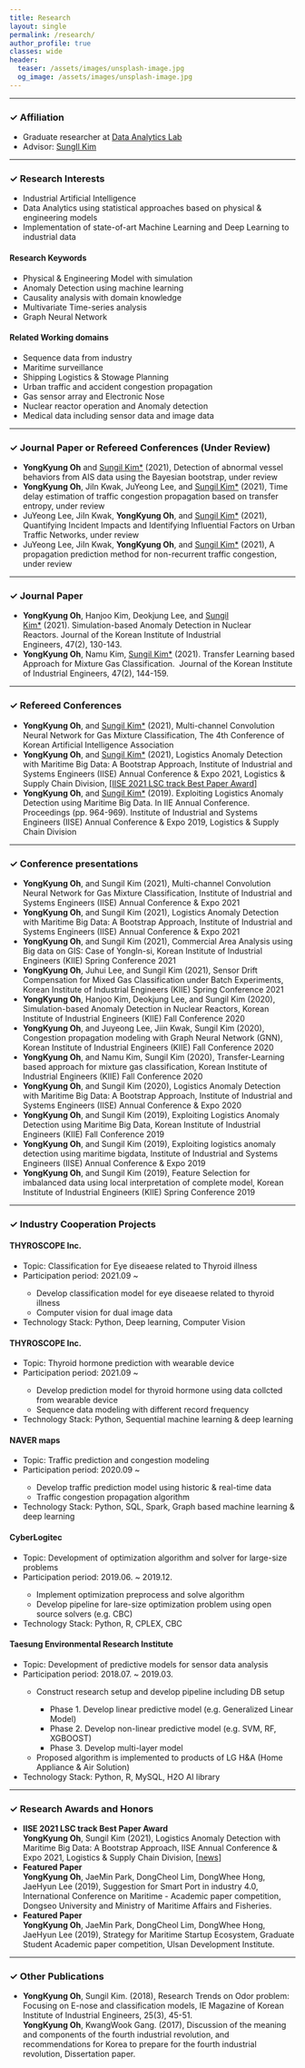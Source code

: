 ```yaml
---
title: Research
layout: single
permalink: /research/
author_profile: true
classes: wide
header:
  teaser: /assets/images/unsplash-image.jpg
  og_image: /assets/images/unsplash-image.jpg
---
```


--------------------
<h3> &#10003; Affiliation </h3>
<div class="notice--primary">
  <ul>
  <li> Graduate researcher at <a href="http://analytics.unist.ac.kr/">Data Analytics Lab</a> </li>
  <li> Advisor: <a href="https://scholar.google.com/citations?user=BISaBGoAAAAJ&hl">SungIl Kim</a> </li>
  </ul>
</div>


--------------------
<h3> &#10003; Research Interests </h3>
<div class="notice--primary">
  <ul>
  <li> Industrial Artificial Intelligence</li>
  <li> Data Analytics using statistical approaches based on physical & engineering models</li>
  <li> Implementation of state-of-art Machine Learning and Deep Learning to industrial data</li>
  </ul>
</div>

<div class="notice">
  <h4>Research Keywords</h4>
  <ul>
  <li>Physical & Engineering Model with simulation</li>
  <li>Anomaly Detection using machine learning</li>
  <li>Causality analysis with domain knowledge</li>
  <li>Multivariate Time-series analysis</li>
  <li>Graph Neural Network</li>
  </ul>
</div>

<div class="notice">
  <h4>Related Working domains</h4>
  <ul>
  <li>Sequence data from industry</li>
  <li>Maritime surveillance</li>
  <li>Shipping Logistics & Stowage Planning</li>
  <li>Urban traffic and accident congestion propagation</li>
  <li>Gas sensor array and Electronic Nose</li>
  <li>Nuclear reactor operation and Anomaly detection</li>
  <li>Medical data including sensor data and image data</li>
  </ul>
</div>


--------------------
<h3> &#10003; Journal Paper or Refereed Conferences (Under Review) </h3>

<div class="notice--info"> <!--Under Review-->
  <ul>
  <li><b>YongKyung Oh</b> and <u>Sungil Kim*</u> (2021), Detection of abnormal vessel behaviors from AIS data using the Bayesian bootstrap, under review</li>
  <li><b>YongKyung Oh</b>, JiIn Kwak, JuYeong Lee, and <u>Sungil Kim*</u> (2021), Time delay estimation of traffic congestion propagation based on transfer entropy, under review</li>
  <li>JuYeong Lee, JiIn Kwak, <b>YongKyung Oh</b>, and <u>Sungil Kim*</u> (2021), Quantifying Incident Impacts and Identifying Influential Factors on Urban Traffic Networks, under review</li>
  <li>JuYeong Lee, JiIn Kwak, <b>YongKyung Oh</b>, and <u>Sungil Kim*</u> (2021), A propagation prediction method for non-recurrent traffic congestion, under review</li>
  </ul>
</div>


--------------------
<h3> &#10003; Journal Paper </h3>
<div class="notice--info"> <!--Published-->
  <ul>
  <li><b>YongKyung Oh</b>, Hanjoo Kim, Deokjung Lee, and <u>Sungil Kim*</u> (2021). Simulation-based Anomaly Detection in Nuclear Reactors. Journal of the Korean Institute of Industrial Engineers, 47(2), 130-143.</li>
  <li><b>YongKyung Oh</b>, Namu Kim, <u>Sungil Kim*</u> (2021). Transfer Learning based Approach for Mixture Gas Classification.  Journal of the Korean Institute of Industrial Engineers, 47(2), 144-159.</li>
  </ul>
</div>


--------------------
<h3> &#10003; Refereed Conferences </h3>
<div class="notice--info"> <!--Published-->
  <ul>
  <li><b>YongKyung Oh</b>, and <u>Sungil Kim*</u> (2021), Multi-channel Convolution Neural Network for Gas Mixture Classification, The 4th Conference of Korean Artificial Intelligence Association</li>
  <li><b>YongKyung Oh</b>, and <u>Sungil Kim*</u> (2021), Logistics Anomaly Detection with Maritime Big Data: A Bootstrap Approach, Institute of Industrial and Systems Engineers (IISE) Annual Conference & Expo 2021, Logistics & Supply Chain Division, <u>[IISE 2021 LSC track Best Paper Award]</u></li>
  <li><b>YongKyung Oh</b>, and <u>Sungil Kim*</u> (2019). Exploiting Logistics Anomaly Detection using Maritime Big Data. In IIE Annual Conference. Proceedings (pp. 964-969). Institute of Industrial and Systems Engineers (IISE) Annual Conference & Expo 2019, Logistics & Supply Chain Division</li>
  </ul>
</div>


--------------------
<h3> &#10003; Conference presentations </h3>

<div class="notice--danger">
  <ul>
  <li><b>YongKyung Oh</b>, and Sungil Kim (2021), Multi-channel Convolution Neural Network for Gas Mixture Classification, Institute of Industrial and Systems Engineers (IISE) Annual Conference & Expo 2021</li>
  <li><b>YongKyung Oh</b>, and Sungil Kim (2021), Logistics Anomaly Detection with Maritime Big Data: A Bootstrap Approach, Institute of Industrial and Systems Engineers (IISE) Annual Conference & Expo 2021</li>
  <li><b>YongKyung Oh</b>, and Sungil Kim (2021), Commercial Area Analysis using Big data on GIS: Case of YongIn-si, Korean Institute of Industrial Engineers (KIIE) Spring Conference 2021</li>
  <li><b>YongKyung Oh</b>, Juhui Lee, and Sungil Kim (2021), Sensor Drift Compensation for Mixed Gas Classification under Batch Experiments, Korean Institute of Industrial Engineers (KIIE) Spring Conference 2021</li>
  <li><b>YongKyung Oh</b>, Hanjoo Kim, Deokjung Lee, and Sungil Kim (2020), Simulation-based Anomaly Detection in Nuclear Reactors, Korean Institute of Industrial Engineers (KIIE) Fall Conference 2020</li>
  <li><b>YongKyung Oh</b>, and Juyeong Lee, Jiin Kwak, Sungil Kim (2020), Congestion propagation modeling with Graph Neural Network (GNN), Korean Institute of Industrial Engineers (KIIE) Fall Conference 2020</li>
  <li><b>YongKyung Oh</b>, and Namu Kim, Sungil Kim (2020), Transfer-Learning based approach for mixture gas classification, Korean Institute of Industrial Engineers (KIIE) Fall Conference 2020</li>
  <li><b>YongKyung Oh</b>, and Sungil Kim (2020), Logistics Anomaly Detection with Maritime Big Data: A Bootstrap Approach, Institute of Industrial and Systems Engineers (IISE) Annual Conference & Expo 2020</li>
  <li><b>YongKyung Oh</b>, and Sungil Kim (2019), Exploiting Logistics Anomaly Detection using Maritime Big Data, Korean Institute of Industrial Engineers (KIIE) Fall Conference 2019</li>
  <li><b>YongKyung Oh</b>, and Sungil Kim (2019), Exploiting logistics anomaly detection using maritime bigdata, Institute of Industrial and Systems Engineers (IISE) Annual Conference & Expo 2019</li>
  <li><b>YongKyung Oh</b>, and Sungil Kim (2019), Feature Selection for imbalanced data using local interpretation of complete model, Korean Institute of Industrial Engineers (KIIE) Spring Conference 2019</li>
  </ul>
</div>


--------------------
<h3> &#10003; Industry Cooperation Projects </h3>

<div class="notice--success">
  <h4>THYROSCOPE Inc.</h4>
  <ul>
  <li>Topic: Classification for Eye diseaese related to Thyroid illness</li>
  <li>Participation period: 2021.09 ~ </li>
    <ul>
    <li>Develop classification model for eye diseaese related to thyroid illness</li>
    <li>Computer vision for dual image data</li>
    </ul>
  <li>Technology Stack: Python, Deep learning, Computer Vision</li>
  </ul>
</div>

<div class="notice--success">
  <h4>THYROSCOPE Inc.</h4>
  <ul>
  <li>Topic: Thyroid hormone prediction with wearable device</li>
  <li>Participation period: 2021.09 ~ </li>
    <ul>
    <li>Develop prediction model for thyroid hormone using data collcted from wearable device</li>
    <li>Sequence data modeling with different record frequency</li>
    </ul>
  <li>Technology Stack: Python, Sequential machine learning & deep learning</li>
  </ul>
</div>

<div class="notice--success">
  <h4>NAVER maps</h4>
  <ul>
  <li>Topic: Traffic prediction and congestion modeling</li>
  <li>Participation period: 2020.09 ~ </li>
    <ul>
    <li>Develop traffic prediction model using historic & real-time data</li>
    <li>Traffic congestion propagation algorithm</li>
    </ul>
  <li>Technology Stack: Python, SQL, Spark, Graph based machine learning & deep learning</li>
  </ul>
</div>


<div class="notice--success">
  <h4>CyberLogitec</h4>
  <ul>
  <li>Topic: Development of optimization algorithm and solver for large-size problems</li>
  <li>Participation period: 2019.06. ~ 2019.12.</li>
    <ul>
    <li>Implement optimization preprocess and solve algorithm</li>
    <li>Develop pipeline for lare-size optimization problem using open source solvers (e.g. CBC)</li>
    </ul>
  <li>Technology Stack: Python, R, CPLEX, CBC</li>
  </ul>
</div>


<div class="notice--success">
  <h4>Taesung Environmental Research Institute</h4>
  <ul>
  <li>Topic: Development of predictive models for sensor data analysis</li>
  <li>Participation period: 2018.07. ~ 2019.03.</li>
    <ul>
    <li>Construct research setup and develop pipeline including DB setup</li>
    <ul>
    <li>Phase 1. Develop linear predictive model (e.g. Generalized Linear Model)</li>
    <li>Phase 2. Develop non-linear predictive model (e.g. SVM, RF, XGBOOST)</li>
    <li>Phase 3. Develop multi-layer model</li>
    </ul>
    <li>Proposed algorithm is implemented to products of LG H&A (Home Appliance & Air Solution)</li>
    </ul>
  <li>Technology Stack: Python, R, MySQL, H2O AI library</li>
  </ul>
</div>


--------------------
<h3> &#10003; Research Awards and Honors </h3>

<div class="notice--warning"> 
  <ul>
  <li><b>IISE 2021 LSC track Best Paper Award</b><br> 
  <b>YongKyung Oh</b>, Sungil Kim (2021), Logistics Anomaly Detection with Maritime Big Data: A Bootstrap Approach, IISE Annual Conference & Expo 2021, Logistics & Supply Chain Division, [<a href="https://news.unist.ac.kr/unist-announces-2021-winners-of-iise-lsc-division-best-paper-award/?fbclid=IwAR2frIPxwtFoN78yz35CZom9Kxo7f8qBL22qekEE3IyiAPl_D8CE5v8c8rQ">news</a>]</li> 
  <li><b>Featured Paper</b><br> 
  <b>YongKyung Oh</b>, JaeMin Park, DongCheol Lim, DongWhee Hong, JaeHyun Lee (2019), Suggestion for Smart Port in industry 4.0, International Conference on Maritime - Academic paper competition, Dongseo University and Ministry of Maritime Affairs and Fisheries.</li>
  <li><b>Featured Paper</b><br> 
  <b>YongKyung Oh</b>, JaeMin Park, DongCheol Lim, DongWhee Hong, JaeHyun Lee (2019), Strategy for Maritime Startup Ecosystem, Graduate Student Academic paper competition, Ulsan Development Institute.</li>
  </ul>
</div>


--------------------
<h3> &#10003; Other Publications </h3>

<div class="notice"> 
  <ul>
  <li><b>YongKyung Oh</b>, Sungil Kim. (2018), Research Trends on Odor problem: Focusing on E-nose and classification models, IE Magazine of Korean Institute of Industrial Engineers, 25(3), 45-51.</li>
  <b>YongKyung Oh</b>, KwangWook Gang. (2017), Discussion of the meaning and components of the fourth industrial revolution, and recommendations for Korea to prepare for the fourth industrial revolution, Dissertation paper.
  </ul>
</div>


